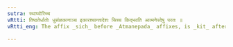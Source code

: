 ```yaml
---
sutra: स्थाघ्वोरिच्च
vRtti: तिष्ठतेर्धातोः धुसंज्ञकानाञ्च इकारश्चान्तादेशः सिच्च किद्भवति आत्मनेपदेषु परतः ॥
vRtti_eng: The affix _sich_ before _Atmanepada_ affixes, is _kit_ after _stha_'to stand' and _ghu_ (I. 1. 20) verbs, and these verbs change their आ into इ before these terminations.

---
```

